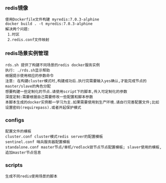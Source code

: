 ### redis镜像
```text
使用Dockerfile文件构建 myredis:7.0.3-alphine
docker build . -t myredis:7.0.3-alphine
解决两个问题:
 1.时区
 2.redis.conf文件映射
```

### redis场景实例管理
```text
rds.sh 提供了构建不同场景的redis docker服务实例
执行: ./rds.sh显示帮助
根据提示使用相应的参数命令
注意: 在构建cluster模式时,构建成功后.执行完需要输入yes确认,才能完成节点的master/slave的角色分配
想要构建一些定制化的节点.请使用script下的脚本,传入可定制化的参数
深度定制:需要根据自己需要修改一些配置和脚本参数
本脚本生成的docker实例都一学习为主.如果需要使用到生产环境.请自行完善配置文件;比如设置密码(requirepass).或者开起保护模式
```
### configs

```text
配置文件的模板
cluster.conf cluster模式redis server的配置模板
sentinel.conf 哨兵服务器配置模板
standalone.conf master节点/单机/redlock锁节点节点配置模板; slaver使用的模板,追加master节点信息
```

### scripts
```text
生成不同redis使用场景的脚本
```